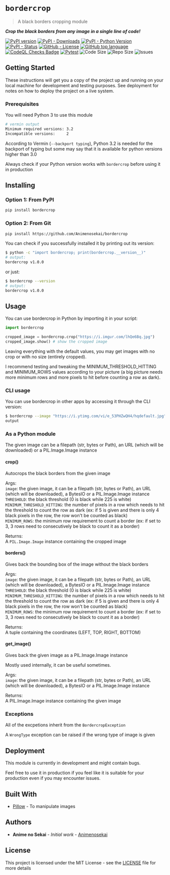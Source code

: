# `bordercrop`

> A black borders cropping module

***Crop the black borders from any image in a single line of code!***

[![PyPI version](https://badge.fury.io/py/bordercrop.svg)](https://pypi.org/project/bordercrop/)
[![PyPI - Downloads](https://img.shields.io/pypi/dm/bordercrop)](https://pypistats.org/packages/bordercrop)
[![PyPI - Python Version](https://img.shields.io/pypi/pyversions/bordercrop)](https://pypi.org/project/bordercrop/)
[![PyPI - Status](https://img.shields.io/pypi/status/bordercrop)](https://pypi.org/project/bordercrop/)
[![GitHub - License](https://img.shields.io/github/license/Animenosekai/bordercrop)](https://github.com/Animenosekai/bordercrop/blob/master/LICENSE)
[![GitHub top language](https://img.shields.io/github/languages/top/Animenosekai/bordercrop)](https://github.com/Animenosekai/bordercrop)
[![CodeQL Checks Badge](https://github.com/Animenosekai/bordercrop/workflows/CodeQL%20Python%20Analysis/badge.svg)](https://github.com/Animenosekai/bordercrop/actions?query=workflow%3ACodeQL)
[![Pytest](https://github.com/Animenosekai/bordercrop/actions/workflows/pytest.yml/badge.svg)](https://github.com/Animenosekai/bordercrop/actions/workflows/pytest.yml)
![Code Size](https://img.shields.io/github/languages/code-size/Animenosekai/bordercrop)
![Repo Size](https://img.shields.io/github/repo-size/Animenosekai/bordercrop)
![Issues](https://img.shields.io/github/issues/Animenosekai/bordercrop)

## Getting Started

These instructions will get you a copy of the project up and running on your local machine for development and testing purposes. See deployment for notes on how to deploy the project on a live system.

### Prerequisites

You will need Python 3 to use this module

```bash
# vermin output
Minimum required versions: 3.2
Incompatible versions:     2
```

According to Vermin (`--backport typing`), Python 3.2 is needed for the backport of typing but some may say that it is available for python versions higher than 3.0

Always check if your Python version works with `bordercrop` before using it in production

## Installing

### Option 1: From PyPI

```bash
pip install bordercrop
```

### Option 2: From Git

```bash
pip install https://github.com/Animenosekai/bordercrop
```

You can check if you successfully installed it by printing out its version:

```bash
$ python -c "import bordercrop; print(bordercrop.__version__)"
# output:
bordercrop v1.0.0
```

<!--If a CLI version is available-->

or just:

```bash
$ bordercrop --version
# output:
bordercrop v1.0.0
```

## Usage

You can use bordercrop in Python by importing it in your script:

```python
import bordercrop

cropped_image = bordercrop.crop("https://i.imgur.com/lhQe6Bq.jpg")
cropped_image.show() # show the cropped image
```

Leaving everything with the default values, you may get images with no crop or with no size (entirely cropped).

I recommend testing and tweaking the MINIMUM_THRESHOLD_HITTING and MINIMUM_ROWS values according to your picture (a big picture needs more minimum rows and more pixels to hit before counting a row as dark).

### CLI usage

You can use bordercrop in other apps by accessing it through the CLI version:

```bash
$ bordercrop --image "https://i.ytimg.com/vi/e_53PHZwQH4/hqdefault.jpg" --output "cropped.jpg"
output
```

### As a Python module

The given image can be a filepath (str, bytes or Path), an URL (which will be downloaded) or a PIL.Image.Image instance

#### crop()

Autocrops the black borders from the given image

Args:  
    `image`: the given image, it can be a filepath (str, bytes or Path), an URL (which will be downloaded), a BytesIO or a PIL.Image.Image instance  
    `THRESHOLD`: the black threshold (0 is black while 225 is white)  
    `MINIMUM_THRESHOLD_HITTING`: the number of pixels in a row which needs to hit the threshold to count the row as dark (ex: if 5 is given and there is only 4 black pixels in the row, the row won't be counted as black)  
    `MINIMUM_ROWS`: the minimum row requirement to count a border (ex: if set to 3, 3 rows need to consecutively be black to count it as a border)

Returns:  
    A `PIL.Image.Image` instance containing the cropped image

#### borders()

Gives back the bounding box of the image without the black borders

Args:  
    `image`: the given image, it can be a filepath (str, bytes or Path), an URL (which will be downloaded), a BytesIO or a PIL.Image.Image instance  
    `THRESHOLD`: the black threshold (0 is black while 225 is white)  
    `MINIMUM_THRESHOLD_HITTING`: the number of pixels in a row which needs to hit the threshold to count the row as dark (ex: if 5 is given and there is only 4 black pixels in the row, the row won't be counted as black)  
    `MINIMUM_ROWS`: the minimum row requirement to count a border (ex: if set to 3, 3 rows need to consecutively be black to count it as a border)  

Returns:  
    A tuple containing the coordinates (LEFT, TOP, RIGHT, BOTTOM)

#### get_image()

Gives back the given image as a PIL.Image.Image instance

Mostly used internally, it can be useful sometimes.

Args:  
    `image`: the given image, it can be a filepath (str, bytes or Path), an URL (which will be downloaded), a BytesIO or a PIL.Image.Image instance

Returns:  
    A PIL.Image.Image instance containing the given image

### Exceptions

All of the excpetions inherit from the `BordercropException`

A `WrongType` exception can be raised if the wrong type of image is given

## Deployment

This module is currently in development and might contain bugs.

Feel free to use it in production if you feel like it is suitable for your production even if you may encounter issues.

## Built With

- [Pillow](https://github.com/python-pillow/Pillow) - To manipulate images

## Authors

- **Anime no Sekai** - *Initial work* - [Animenosekai](https://github.com/Animenosekai)

## License

This project is licensed under the MIT License - see the [LICENSE](LICENSE) file for more details
